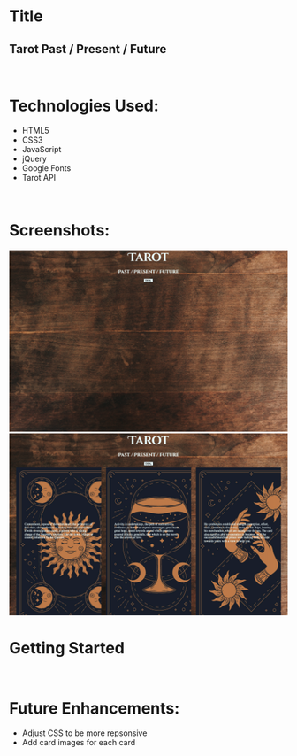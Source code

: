 <h1>Title</h1>
<h2>Tarot Past / Present / Future</h2>

</br>


<h1>Technologies Used:</h1>
<ul>
    <li>HTML5</li>
    <li>CSS3</li>
    <li>JavaScript</li>
    <li>jQuery</li>
    <li>Google Fonts</li>
    <li>Tarot API</li>
</ul> 

</br>

<h1>Screenshots:</h1>
<img src="./images/start.png">
<img src="./images/end.png">

</br>

<h1>Getting Started</h1>
<p>
</br>
<h1>Future Enhancements:</h1>
<ul>
    <li>Adjust CSS to be more repsonsive</li>
    <li>Add card images for each card</li>
